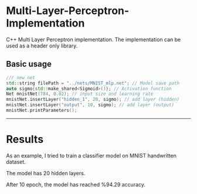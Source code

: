 # Multi-Layer-Perceptron-Implementation
C++ Multi Layer Perceptron implementation. The implementation can be used as a header only library.

## Basic usage
```c++
/// new net
std::string filePath = "../nets/MNIST_mlp.net"; // Model save path
auto sigmo{std::make_shared<Sigmoid>()}; // Activation function
Net mnistNet(784, 0.02); // input size and learning rate
mnistNet.insertLayer("hidden_1", 20, sigmo); // add layer (hidden)
mnistNet.insertLayer("output", 10, sigmo); // add layer (output)
mnistNet.printParameters();
```
---

# Results
As an example, I tried to train a classifier model on MNIST handwritten dataset.

The model has 20 hidden layers.

After 10 epoch, the model has reached %94.29 accuracy.
